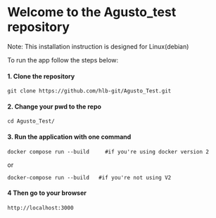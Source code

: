 # Welcome to the Agusto_test repository

Note: This installation instruction is designed for Linux(debian)


To run the app follow the steps below:

#### 1. Clone the repository
```
git clone https://github.com/hlb-git/Agusto_Test.git
```

#### 2. Change your pwd to the repo
``` 
cd Agusto_Test/
```

#### 3. Run the application with one command
```
docker compose run --build     #if you're using docker version 2
```
or 

```
docker-compose run --build   #if you're not using V2
```
#### 4 Then go to your browser
```
http://localhost:3000
```
